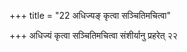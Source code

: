 +++
title = "22 अधिज्यङ् कृत्वा सञ्चितिमचित्वा"

+++
अधिज्यं कृत्वा सञ्चितिमचित्वा संशीर्यानु प्रहरेत् २२